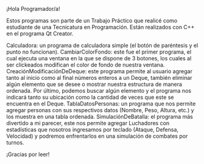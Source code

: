 ¡Hola Programador/a!

Estos programas son parte de un Trabajo Práctico que realicé como estudiante de una Tecnicatura en Programación. Están realizados con C++ en el programa Qt Creator.

Calculadora: un programa de calculadora simple (el botón de paréntesis y el punto no funcionan).
CambiarColorFondo: este fue el primer programa, el cual ejecuta una ventana en la que se dispone de 3 botones, los cuales al ser clickeados modifican el color de fondo de nuestra ventana.
CreaciónModificaciónDeDeque: este programa permite al usuario agregar tanto al inicio como al final números enteros a un Deque, también eliminar algún elemento que se desee o mostrar nuestra estructura de manera ordenada. Por último, podemos buscar algún elemento y el programa nos indicará tanto su ubicación como la cantidad de veces que este se encuentra en el Deque.
TablaDatosPersonas: un programa que nos permite agregar personas con sus respectivos datos (Nombre, Peso, Altura, etc.) y los muestra en una tabla ordenada.
SimulaciónDeBatalla: el programa más divertido a mi parecer, este nos permite agregar Luchadores con estadísticas que nosotros ingresamos por teclado (Ataque, Defensa, Velocidad) y podremos enfrentarlos en una simulación de combates por turnos.

¡Gracias por leer!
